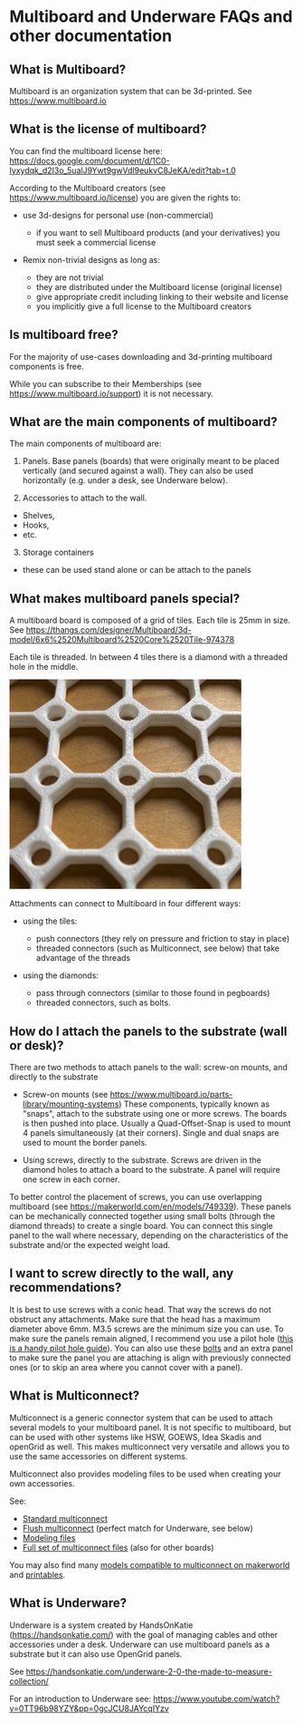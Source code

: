 # Multiboard and Underware FAQs and other documentation

## What is Multiboard?

Multiboard is an organization system that can be 3d-printed.
See https://www.multiboard.io


## What is the license of multiboard?

You can find the multiboard license here: https://docs.google.com/document/d/1C0-Iyxydqk_d2I3o_5ualJ9Ywt9gwVdl9eukvC8JeKA/edit?tab=t.0

According to the Multiboard creators (see https://www.multiboard.io/license) you are given the rights to:

- use 3d-designs for personal use (non-commercial)
  - if you want to sell Multiboard products (and your derivatives) you must seek
    a commercial license

- Remix non-trivial designs as long as:
  - they are not trivial
  - they are distributed under the Multiboard license (original license)
  - give appropriate credit including linking to their website and license
  - you implicitly give a full license to the Multiboard creators

## Is multiboard free?

For the majority of use-cases downloading and 3d-printing multiboard components is free.

While you can subscribe to their Memberships (see https://www.multiboard.io/support) it is not necessary.

## What are the main components of multiboard?

The main components of multiboard are:

1. Panels. Base panels (boards) that were originally meant to be placed vertically (and secured against a wall).  They
   can also be used horizontally (e.g. under a desk, see Underware below).

2. Accessories to attach to the wall.
  - Shelves,
  - Hooks,
  - etc.

3. Storage containers
  - these can be used stand alone or can be attach to the panels

## What makes multiboard panels special?

A multiboard board is composed of a grid of tiles.  Each tile is 25mm in size. See
   https://thangs.com/designer/Multiboard/3d-model/6x6%2520Multiboard%2520Core%2520Tile-974378

Each tile is threaded. In between 4 tiles there is a diamond with a threaded hole in the middle.

![Panel](./tiles-small.png)


Attachments can connect to Multiboard in four different ways:

- using the tiles:
  - push connectors (they rely on pressure and friction to stay in place)
  - threaded connectors (such as Multiconnect, see below) that take advantage of the threads

- using the diamonds:
  - pass through connectors (similar to those found in pegboards)
  - threaded connectors, such as bolts.

## How do I attach the panels to the substrate (wall or desk)?

There are two methods to attach panels to the wall: screw-on mounts, and directly to the substrate

- Screw-on mounts (see https://www.multiboard.io/parts-library/mounting-systems)
  These components, typically known as "snaps", attach to the substrate using one or more screws. The boards is then pushed into place. Usually a Quad-Offset-Snap is used 
  to mount 4 panels simultaneously (at their corners). Single and dual snaps are used to mount the border panels.
  
- Using screws, directly to the substrate. Screws are driven in the diamond holes to attach a board to the substrate.  A
  panel will require one screw in each corner.
  
To better control the placement of screws, you can use overlapping multiboard (see
https://makerworld.com/en/models/749339). These panels can be mechanically connected together using small bolts (through
the diamond threads) to create a single board. You can connect this single panel to the wall where
necessary, depending on the characteristics of the substrate and/or the expected weight load.


## I want to screw directly to the wall, any recommendations? 

It is best to use screws with a conic head. That way the screws do not obstruct any attachments. Make sure that the head
has a maximum diameter above 6mm.  M3.5 screws are the minimum size you can use. To make sure the panels remain aligned,
I recommend you use a pilot hole ([this is a handy pilot hole guide](https://makerworld.com/en/models/1091343)).  You
can also use these [bolts](https://makerworld.com/en/models/1092547) and an extra panel to make sure the panel you are
attaching is align with previously connected ones (or to skip an area where you cannot cover with a panel).

## What is Multiconnect?

Multiconnect is a generic connector system that can be used to attach several models to your multiboard panel. It is not specific to multiboard, but
can be used with other systems like HSW, GOEWS, Idea Skadis and openGrid as well. This makes multiconnect very versatile and allows you to use the
same accessories on different systems.

Multiconnect also provides modeling files to be used when creating your own accessories.

See:
* [Standard multiconnect](https://makerworld.com/en/models/790825-multiconnect-generic-connector-for-multiboard-v2)
* [Flush multiconnect](https://makerworld.com/en/models/1026736-flush-multiconnect-generic-multiboard-connector) (perfect match for Underware, see below)
* [Modeling files](https://makerworld.com/en/models/645768-multiconnect-v2-modeling-files)
* [Full set of multiconnect files](https://makerworld.com/en/collections/3718428-multiconnect-base-models) (also for other boards)

You may also find many [models compatible to multiconnect on makerworld](https://makerworld.com/en/search/models?keyword=multiconnect) and
[printables](https://www.printables.com/search/models?ctx=models&q=tag:multiconnect).

## What is Underware?

Underware is a system created by HandsOnKatie (https://handsonkatie.com/) with the goal of managing cables and other accessories under a desk.
Underware can use multiboard panels as a substrate but it can also use OpenGrid panels.

See https://handsonkatie.com/underware-2-0-the-made-to-measure-collection/

For an introduction to Underware see: https://www.youtube.com/watch?v=0TT96b98YZY&pp=0gcJCU8JAYcqIYzv
